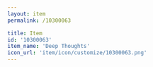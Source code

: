 ```yaml
---
layout: item
permalink: /10300063

title: Item
id: '10300063'
item_name: 'Deep Thoughts'
icon_url: 'item/icon/customize/10300063.png'
---
```


